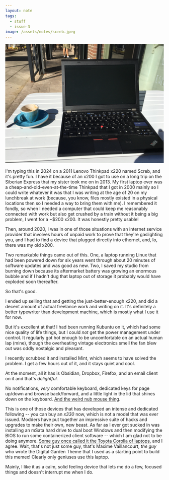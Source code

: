 ```yaml
---
layout: note
tags:
  - stuff
  - issue-3
image: /assets/notes/screb.jpeg
---
```

![A Thinkpad X220 laptop on a table with an espresso next to it outside on a city street](/assets/notes/screb.jpeg)

I'm typing this in 2024 on a 2011 Lenovo Thinkpad x220 named Screb, and it's pretty fun. I have it because of an x200 I got to use on a long trip on the Siberian Express that my sister took me on in 2013. My first laptop ever was a cheap-and-old-even-at-the-time Thinkpad that I got in 2000 mainly so I could write whatever it was that I was writing at the age of 20 on my lunchbreak at work (because, you know, files mostly existed in a physical locations then so I needed a way to bring them with me). I remembered it fondly, so when I needed a computer that could keep me reasonably connected with work but also get crushed by a train without it being a big problem, I went for a ~$200 x200. It was honestly pretty usable!

Then, around 2020, I was in one of those situations with an internet service provider that involves hours of unpaid work to prove that they're gaslighting you, and I had to find a device that plugged directly into ethernet, and, lo, there was my old x200. 

Two remarkable things came out of this. One, a laptop running Linux that had been powered down for six years went through about 20 minutes of software updates and was good as new. Two, I saved my studio from burning down because its aftermarket battery was growing an enormous bubble and if I hadn't dug that laptop out of storage it probably would have exploded soon thereafter.

So that's good.

I ended up selling that and getting the just-better-enough x220, and did a decent amount of actual freelance work and writing on it. It's definitely a better typewriter than development machine, which is mostly what I use it for now.

But it's excellent at that! I had been running Kubuntu on it, which had some nice quality of life things, but I could _not_ get the power management under control. It regularly got hot enough to be uncomfortable on an actual human lap (mine), though the overheating vintage electronics smell the fan blew out was oddly nostalgic and pleasant.

I recently scrubbed it and installed Mint, which seems to have solved the problem. I get a few hours out of it, and it stays quiet and cool.

At the moment, all it has is Obsidian, Dropbox, Firefox, and an email client on it and that's _delightful._

No notifications, *very* comfortable keyboard, dedicated keys for page up/down and browse back/forward, and a little light in the lid that shines down on the keyboard. [And the weird nub mouse thing](https://xkcd.com/243/).

This is one of those devices that has developed an intense and dedicated following -- you can buy an _x330_ now, which is not a model that was ever issued. Modders have put together an impressive suite of hacks and upgrades to make their own, new beast. As far as I ever got sucked in was installing an mSata hard drive to dual boot Windows and then modifying the BIOS to run some containerized client software -- which I am glad not to be doing anymore. [Some guy once called it the Toyota Corolla of laptops](https://maximevaillancourt.com/blog/why-i-use-a-thinkpad-x220-in-2021), and I agree. Wait, that's not just some guy, that's Maxime Vaillancourt, _the guy_ who wrote the Digital Garden Theme that I used as a starting point to build this memex! Clearly only geniuses use this laptop.

Mainly, I like it as a calm, solid feeling device that lets me do a few, focused things and doesn't interrupt me when I do.


